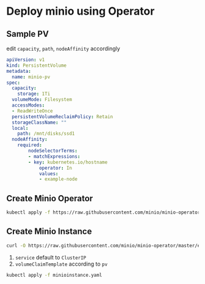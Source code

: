# Deploy minio using Operator
## Sample PV
edit `capacity`, `path`, `nodeAffinity` accordingly
```yaml
apiVersion: v1
kind: PersistentVolume
metadata:
  name: minio-pv
spec:
  capacity:
    storage: 1Ti
  volumeMode: Filesystem
  accessModes:
  - ReadWriteOnce
  persistentVolumeReclaimPolicy: Retain
  storageClassName: ""
  local:
    path: /mnt/disks/ssd1
  nodeAffinity:
    required:
        nodeSelectorTerms:
        - matchExpressions:
        - key: kubernetes.io/hostname
            operator: In
            values:
            - example-node
```

## Create Minio Operator
```bash
kubectl apply -f https://raw.githubusercontent.com/minio/minio-operator/master/minio-operator.yaml
```

## Create Minio Instance
```bash
curl -O https://raw.githubusercontent.com/minio/minio-operator/master/examples/minioinstance.yaml
``` 
1. `service` default to `ClusterIP`
2. `volumeClaimTemplate` according to `pv`

```bash
kubectl apply -f minioinstance.yaml
```

